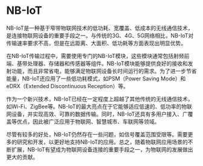 # NB-IoT
NB-IoT是一种基于窄带物联网技术的低功耗、宽覆盖、低成本的无线通信技术，是连接物联网设备的重要手段之一。与传统的3G、4G、5G网络相比，NB-IoT对传输速率要求不高，但是在远距离、大面积、低功耗等方面表现出明显优势。

在NB-IoT传输过程中，需要使用专门的NB-IoT模块，这些模块通常包括射频前端、基带处理器、存储器和传感器等组件。NB-IoT模块能够提供良好的接收和发射功能，而且非常省电，能够满足物联网设备长时间运行的需求。为了进一步节省能量，NB-IoT还应用了一些低功耗模式，如PSM（Power Saving Mode）和eDRX（Extended Discontinuous Reception）等。

作为一个新兴技术，NB-IoT已经在一定程度上超越了其他传统的无线通信技术，如Wi-Fi、ZigBee等。NB-IoT的最大亮点在于它能够适应低速的、低功率的物联网设备，并实现高效、可靠的数据传输。同时，NB-IoT还具有多用户接入、广覆盖等优点，因此被广泛应用于物联网、智慧城市、车联网等领域。

尽管有较多的好处，NB-IoT仍然存在一些问题，如信号覆盖范围受限等。需要更多的研究和开发，以更好地支持NB-IoT的应用。总之，随着物联网应用场景的不断扩展，NB-IoT有望成为物联网设备连接的重要手段之一，为物联网的发展做出更大的贡献。